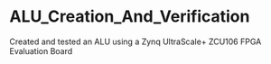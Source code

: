 # ALU_Creation_And_Verification
Created and tested an ALU using a Zynq UltraScale+ ZCU106 FPGA Evaluation Board
